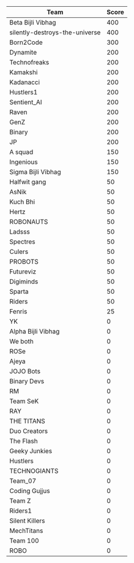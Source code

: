 |Team|Score|
|---|---|
|Beta Bijli Vibhag|400|
|silently-destroys-the-universe|400|
|Born2Code|300|
|Dynamite|200|
|Technofreaks|200|
|Kamakshi|200|
|Kadanacci|200|
|Hustlers1|200|
|Sentient_AI|200|
|Raven|200|
|GenZ|200|
|Binary|200|
|JP|200|
|A squad|150|
|Ingenious|150|
|Sigma Bijli Vibhag|150|
|Halfwit gang|50|
|AsNik|50|
|Kuch Bhi|50|
|Hertz|50|
|ROBONAUTS|50|
|Ladsss|50|
|Spectres|50|
|Culers|50|
|PROBOTS|50|
|Futureviz|50|
|Digiminds|50|
|Sparta|50|
|Riders|50|
|Fenris|25|
|YK|0|
|Alpha Bijli Vibhag|0|
|We both|0|
|ROSe|0|
|Ajeya|0|
|JOJO Bots|0|
|Binary Devs|0|
|RM|0|
|Team SeK|0|
|RAY|0|
|THE TITANS|0|
|Duo Creators|0|
|The Flash|0|
|Geeky Junkies|0|
|Hustlers|0|
|TECHNOGIANTS|0|
|Team_07|0|
|Coding Gujjus|0|
|Team Z|0|
|Riders1|0|
|Silent Killers|0|
|MechTitans|0|
|Team 100|0|
|ROBO|0|
